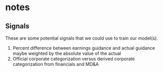 # notes

## Signals

These are some potential signals that we could use to train our model(s).

1. Percent difference between earnings guidance and actual guidance maybe weighted by the absolute value of the actual  
2. Official corporate categorization versus derived corporate categorization from financials and MD&A  